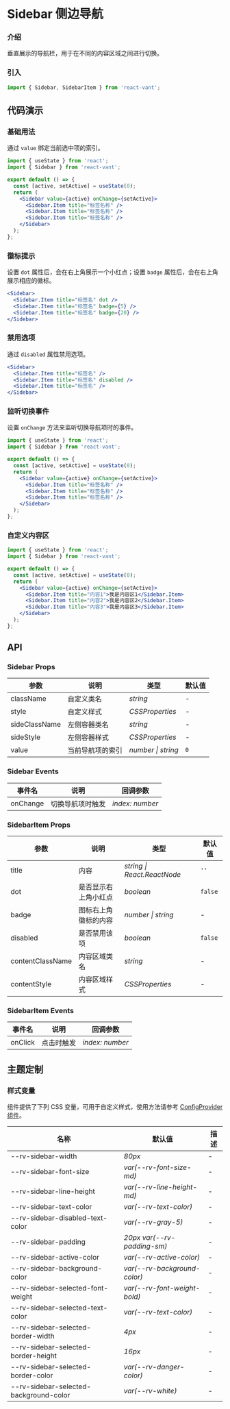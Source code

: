 # Sidebar 侧边导航

### 介绍

垂直展示的导航栏，用于在不同的内容区域之间进行切换。

### 引入

```js
import { Sidebar, SidebarItem } from 'react-vant';
```

## 代码演示

### 基础用法

通过 `value` 绑定当前选中项的索引。

```jsx
import { useState } from 'react';
import { Sidebar } from 'react-vant';

export default () => {
  const [active, setActive] = useState(0);
  return (
    <Sidebar value={active} onChange={setActive}>
      <Sidebar.Item title="标签名称" />
      <Sidebar.Item title="标签名称" />
      <Sidebar.Item title="标签名称" />
    </Sidebar>
  );
};
```

### 徽标提示

设置 `dot` 属性后，会在右上角展示一个小红点；设置 `badge` 属性后，会在右上角展示相应的徽标。

```jsx
<Sidebar>
  <Sidebar.Item title="标签名" dot />
  <Sidebar.Item title="标签名" badge={5} />
  <Sidebar.Item title="标签名" badge={20} />
</Sidebar>
```

### 禁用选项

通过 `disabled` 属性禁用选项。

```jsx
<Sidebar>
  <Sidebar.Item title="标签名" />
  <Sidebar.Item title="标签名" disabled />
  <Sidebar.Item title="标签名" />
</Sidebar>
```

### 监听切换事件

设置 `onChange` 方法来监听切换导航项时的事件。

```jsx
import { useState } from 'react';
import { Sidebar } from 'react-vant';

export default () => {
  const [active, setActive] = useState(0);
  return (
    <Sidebar value={active} onChange={setActive}>
      <Sidebar.Item title="标签名称" />
      <Sidebar.Item title="标签名称" />
      <Sidebar.Item title="标签名称" />
    </Sidebar>
  );
};
```

### 自定义内容区

```jsx
import { useState } from 'react';
import { Sidebar } from 'react-vant';

export default () => {
  const [active, setActive] = useState(0);
  return (
    <Sidebar value={active} onChange={setActive}>
      <Sidebar.Item title="内容1">我是内容区1</Sidebar.Item>
      <Sidebar.Item title="内容2">我是内容区2</Sidebar.Item>
      <Sidebar.Item title="内容3">我是内容区3</Sidebar.Item>
    </Sidebar>
  );
};
```

## API

### Sidebar Props

| 参数          | 说明             | 类型               | 默认值 |
| ------------- | ---------------- | ------------------ | ------ |
| className     | 自定义类名       | _string_           | -      |
| style         | 自定义样式       | _CSSProperties_    | -      |
| sideClassName | 左侧容器类名     | _string_           | -      |
| sideStyle     | 左侧容器样式     | _CSSProperties_    | -      |
| value         | 当前导航项的索引 | _number \| string_ | `0`    |

### Sidebar Events

| 事件名   | 说明             | 回调参数        |
| -------- | ---------------- | --------------- |
| onChange | 切换导航项时触发 | _index: number_ |

### SidebarItem Props

| 参数             | 说明                 | 类型                        | 默认值  |
| ---------------- | -------------------- | --------------------------- | ------- |
| title            | 内容                 | _string \| React.ReactNode_ | `''`    |
| dot              | 是否显示右上角小红点 | _boolean_                   | `false` |
| badge            | 图标右上角徽标的内容 | _number \| string_          | -       |
| disabled         | 是否禁用该项         | _boolean_                   | `false` |
| contentClassName | 内容区域类名         | _string_                    | -       |
| contentStyle     | 内容区域样式         | _CSSProperties_             | -       |

### SidebarItem Events

| 事件名  | 说明       | 回调参数        |
| ------- | ---------- | --------------- |
| onClick | 点击时触发 | _index: number_ |

## 主题定制

### 样式变量

组件提供了下列 CSS 变量，可用于自定义样式，使用方法请参考 [ConfigProvider 组件](#/zh-CN/config-provider)。

| 名称                                   | 默认值                       | 描述 |
| -------------------------------------- | ---------------------------- | ---- |
| --rv-sidebar-width                     | _80px_                       | -    |
| --rv-sidebar-font-size                 | _var(--rv-font-size-md)_     | -    |
| --rv-sidebar-line-height               | _var(--rv-line-height-md)_   | -    |
| --rv-sidebar-text-color                | _var(--rv-text-color)_       | -    |
| --rv-sidebar-disabled-text-color       | _var(--rv-gray-5)_           | -    |
| --rv-sidebar-padding                   | _20px var(--rv-padding-sm)_  | -    |
| --rv-sidebar-active-color              | _var(--rv-active-color)_     | -    |
| --rv-sidebar-background-color          | _var(--rv-background-color)_ | -    |
| --rv-sidebar-selected-font-weight      | _var(--rv-font-weight-bold)_ | -    |
| --rv-sidebar-selected-text-color       | _var(--rv-text-color)_       | -    |
| --rv-sidebar-selected-border-width     | _4px_                        | -    |
| --rv-sidebar-selected-border-height    | _16px_                       | -    |
| --rv-sidebar-selected-border-color     | _var(--rv-danger-color)_     | -    |
| --rv-sidebar-selected-background-color | _var(--rv-white)_            | -    |

